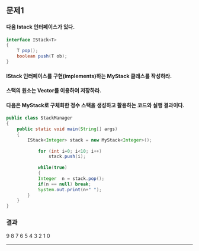 
## 문제1

#### 다음 Istack 인터페이스가 있다.

```java
interface IStack<T> 
{
	T pop();  
	boolean push(T ob);  
}  
```
#### IStack<T> 인터페이스를 구현(implements)하는 MyStack<T> 클래스를 작성하라. 
#### 스택의 원소는 Vector<E>를 이용하여 저장하라.
#### 다음은 MyStack<Integer>로 구체화한 정수 스택을 생성하고 활용하는 코드와 실행 결과이다.

```java
public class StackManager 
{
  	public static void main(String[] args) 
  	{  
  		IStack<Integer> stack = new MyStack<Integer>();    
      
    		for (int i=0; i<10; i++)   
      			stack.push(i);  
      
    		while(true)   
    		{  
			Integer  n = stack.pop();  
			if(n == null) break;  
			System.out.print(n+" ");  
		}    
	}  
} 
```
### 결과
9 8 7 6 5 4 3 2 1 0

***


